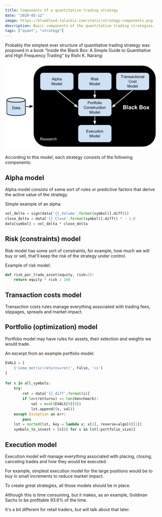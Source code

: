 ```yaml
---
title: Components of a quantitative trading strategy
date: "2020-03-12"
image: https://blueblood.talaikis.com/static/strategy-components.png
description: Basic components of the quantitative trading strategies.
tags: ["quant", "strategy"]
---
```


Probably the simplest ever structure of quantitative trading strategy was proposed in a book "Inside the Black Box: A Simple Guide to Quantitative and High Frequency Trading" by Rishi K. Narang:

![](../assets/strategy-components.png)

According to this model, each strategy consists of the following components:

## Alpha model

Alpha model consists of some sort of rules or predictive factors that derive the active value of the strategy.

Simple example of an alpha:

```python
vol_delta = sign(data['{}_Volume'.format(symbol)].diff())
close_delta = data['{}_Close'.format(symbol)].diff() * - 1.0
data[symbol] = vol_delta * close_delta
```

## Risk (constraints) model

Risk model has some sort of constraints, for example, how much we will buy or sell, that'll keep the risk of the strategy under control.

Example of risk model:

```python
def risk_per_trade_asset(equity, risk=2):
    return equity * risk / 100
```

## Transaction costs model

Transaction costs rules manage everything associated with trading fees, slippages, spreads and market impact.

## Portfolio (optimization) model

Portfolio model may have rules for assets, their selection and weights we would trade.

An excerpt from an example portfolio model:

```python
EVALS = [
    ('some_metric(returns=ret)', False, 'cs')
]

for s in all_symbols:
    try:
        ret = data['{}_diff'.format(s)]
        if len(retturns) == len(benchmark):
            val = eval(EVALS[0][0])
            lst.append((s, val))
    except Exception as err:
        pass
    lst = sorted(lst, key = lambda x: x[1], reverse=algo[0][1])
    symbols_to_invest = [s[0] for s in lst[:portfolio_size]]
```

## Execution model

Execution model will manage everything associated with placing, closing, canceling trades and how they would be executed.

For example, simplest execution model for the large positions would be to buy in small increments to reduce market impact.

To create great strategies, all those models should be in place.

Although this is time consuming, but it makes, as an example, Goldman Sachs to be profitable 93.6% of the time.

It's a bit different for retail traders, but will talk about that later.
